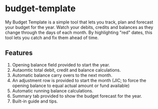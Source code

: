 # budget-template
My Budget Template is a simple tool that lets you track, plan and forecast your budget for the year. Watch your debits, credits and balances as they change through the days of each month. By highlighting "red" dates, this tool lets you catch and fix them ahead of time.
## Features
1. Opening balance field provided to start the year.
2. Autaomtic total debit, credit and balance calculations.
3. Automatic balance carry overs to the next month.
4. An adjustment row is provided to start the month (JIC; to force the opening balance to equal actual amount or fund available)
5. Automatic running balance calculations.
6. Summary tab provided to show the budget forecast for the year.
7. Built-in guide and tips.
